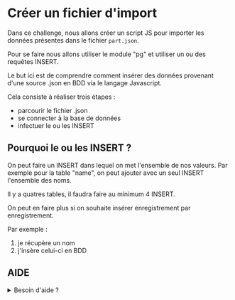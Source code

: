 # Créer un fichier d'import

Dans ce challenge, nous allons créer un script JS pour importer les données présentes dans le fichier `part.json`.

Pour se faire nous allons utiliser le module "pg" et utiliser un ou des requêtes INSERT.

Le but ici est de comprendre comment insérer des données provenant d'une source .json en BDD via le langage Javascript.

Cela consiste à réaliser trois étapes :

- parcourir le fichier .json
- se connecter à la base de données
- infectuer le ou les INSERT

## Pourquoi le ou les INSERT ?

On peut faire un INSERT dans lequel on met l'ensemble de nos valeurs. Par exemple pour la table "name", on peut ajouter avec un seul INSERT l'ensemble des noms.

Il y a quatres tables, il faudra faire au minimum 4 INSERT.

On peut en faire plus si on souhaite insérer enregistrement par enregistrement.

Par exemple :

1. je récupère un nom
2. j'insère celui-ci en BDD

## AIDE

<details>
<summary>Besoin d'aide ?</summary>
Vous n'avez pas besoin d'utiliser un datamapper ou autre, tout est codé dans le fichier à commencer par le require de "pg".

Dans le même fichier, vous allez effectuer des ```js await client.query('INSERT ...',[value]);```

On commence par parcourir le fichier parts.json par clef.

Ces clefs vont nous donner la table dans laquelle enregistrer les valeurs.

Quand on est sur la clef "names" par exemple, on va parcourir les valeurs en utilisant le format :

data[key] où le key va correspondre à "names"

Les valeurs sont donc :

```js
[
    "un cheval",
    "la mairie de Neuilly-sur-Seine",
    "une huître",
    "Julie Andrieu",
    "Jacky et sa Subaru Impreza",
    "la gendarmerie hollandaise",
    "un chauve",
    "Simon",
    "2 chatons"
]
```

On parcourt maintenant ce tableau et à chaque "name" on enregistre dans la table "name".

</details>